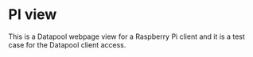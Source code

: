 # PI view
 This is a Datapool webpage view for a Raspberry Pi client and it is a test case for the Datapool client access.
 

